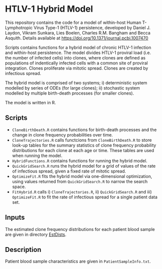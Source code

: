 # HTLV-1 Hybrid Model

This repository contains the code for a model of within-host Human T-Lymphotropic Virus Type-1 (HTLV-1) persistence, developed by Daniel J. Laydon, Vikram Sunkara, Lies Boelen, Charles R.M. Bangham and Becca Asquith. Details available at <https://doi.org/10.1371/journal.pcbi.1007470>

Scripts contains functions for a hybrid model of chronic HTLV-1 infection and within-host persistence. The model divides HTLV-1 proviral load (i.e. the number of infected cells) into clones, where clones are defined as populations of indentically infected cells with a common site of proviral integration. Clones proliferate via mitotic spread. Clones are created by infectious spread.

The hybrid model is comprised of two systems; i) deterministic system modelled by series of ODEs (for large clones); ii) stochastic system modelled by multiple birth-death processes (for smaller clones).  

The model is written in R.

## Scripts
- `CloneBirthDeath.R` contains functions for birth-death processes and the change in clone frequency probabilities over time.
- `CloneTrajectories.R` calls functcions from `CloneBirthDeath.R` to store look-up tables for the summary statistics of clone frequency probability distributions for each clone at each age or time. These tables are used when running the model.
- `HybridFunctions.R` contains functions for running the hybrid model.
- `QuickGridSearch.R` runs the hybrid model for a grid of values of the rate of infectious spread, given a fixed rate of mitotic spread.
- `OptimizeFit.R` fits the hybrid model via one-dimensional optimization, using values returned from `QuickGridSearch.R` to narrow the search space.
- `FitHybrid.R` calls i) `CloneTrajectories.R`, ii) `QuickGridSearch.R` and iii) `OptimizeFit.R` to fit the rate of infectious spread for a single patient data set.

## Inputs
The estimated clone frequency distributions for each patient blood sample are given in directory [EstDists](./Inputs/EstDists). 

## Description
Patient blood sample characteristics are given in `PatientSampleInfo.txt`.